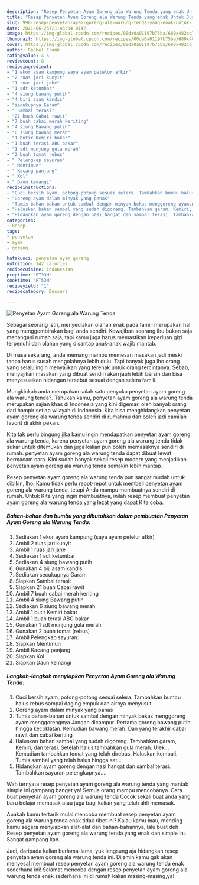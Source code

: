 ```yaml
---
description: "Resep Penyetan Ayam Goreng ala Warung Tenda yang enak Untuk Jualan"
title: "Resep Penyetan Ayam Goreng ala Warung Tenda yang enak Untuk Jualan"
slug: 998-resep-penyetan-ayam-goreng-ala-warung-tenda-yang-enak-untuk-jualan
date: 2021-06-25T21:46:04.814Z
image: https://img-global.cpcdn.com/recipes/00da0a01197b75ba/680x482cq70/penyetan-ayam-goreng-ala-warung-tenda-foto-resep-utama.jpg
thumbnail: https://img-global.cpcdn.com/recipes/00da0a01197b75ba/680x482cq70/penyetan-ayam-goreng-ala-warung-tenda-foto-resep-utama.jpg
cover: https://img-global.cpcdn.com/recipes/00da0a01197b75ba/680x482cq70/penyetan-ayam-goreng-ala-warung-tenda-foto-resep-utama.jpg
author: Rachel Frank
ratingvalue: 4.5
reviewcount: 8
recipeingredient:
- "1 ekor ayam kampung saya ayam petelur afkir"
- "2 ruas jari kunyit"
- "1 ruas jari jahe"
- "1 sdt ketumbar"
- "4 siung bawang putih"
- "4 biji asam kandis"
- "secukupnya Garam"
- " Sambal terasi"
- "21 buah Cabai rawit"
- "7 buah cabai merah keriting"
- "4 siung Bawang putih"
- "6 siung bawang merah"
- "1 butir Kemiri bakar"
- "1 buah terasi ABC bakar"
- "1 sdt munjung gula merah"
- "2 buah tomat rebus"
- " Pelengkap sayuran"
- " Mentimun"
- " Kacang panjang"
- " Kol"
- " Daun kemangi"
recipeinstructions:
- "Cuci bersih ayam, potong-potong sesuai selera. Tambahkan bumbu halus rebus sampai daging empuk dan airnya menyusut"
- "Goreng ayam dalam minyak yang panas"
- "Tumis bahan-bahan untuk sambal dengan minyak bekas menggoreng ayam.menggorengnya Jangan dicampur. Pertama goreng bawang putih hingga kecoklatan. Kemudian bawang merah. Dan yang terakhir cabai rawit dan cabai keriting"
- "Haluskan bahan sambal yang sudah digoreng. Tambahkan garam, Kemiri, dan terasi. Setelah halus tambahkan gula merah. Ulek... Kemudian tambahkan tomat yang telah direbus. Haluskan kembali. Tumis sambal yang telah halus hingga sat..."
- "Hidangkan ayam goreng dengan nasi hangat dan sambal terasi. Tambahkan sayuran pelengkapnya...."
categories:
- Resep
tags:
- penyetan
- ayam
- goreng

katakunci: penyetan ayam goreng 
nutrition: 142 calories
recipecuisine: Indonesian
preptime: "PT33M"
cooktime: "PT53M"
recipeyield: "1"
recipecategory: Dessert

---
```



![Penyetan Ayam Goreng ala Warung Tenda](https://img-global.cpcdn.com/recipes/00da0a01197b75ba/680x482cq70/penyetan-ayam-goreng-ala-warung-tenda-foto-resep-utama.jpg)

Sebagai seorang istri, menyediakan olahan enak pada famili merupakan hal yang menggembirakan bagi anda sendiri. Kewajiban seorang ibu bukan saja menangani rumah saja, tapi kamu juga harus memastikan keperluan gizi terpenuhi dan olahan yang disantap anak-anak wajib mantab.

Di masa  sekarang, anda memang mampu memesan masakan jadi meski tanpa harus susah mengolahnya lebih dulu. Tapi banyak juga lho orang yang selalu ingin menyajikan yang terenak untuk orang tercintanya. Sebab, menyajikan masakan yang dibuat sendiri akan jauh lebih bersih dan bisa menyesuaikan hidangan tersebut sesuai dengan selera famili. 



Mungkinkah anda merupakan salah satu penyuka penyetan ayam goreng ala warung tenda?. Tahukah kamu, penyetan ayam goreng ala warung tenda merupakan sajian khas di Indonesia yang kini digemari oleh banyak orang dari hampir setiap wilayah di Indonesia. Kita bisa menghidangkan penyetan ayam goreng ala warung tenda sendiri di rumahmu dan boleh jadi camilan favorit di akhir pekan.

Kita tak perlu bingung jika kamu ingin mendapatkan penyetan ayam goreng ala warung tenda, karena penyetan ayam goreng ala warung tenda tidak sukar untuk ditemukan dan juga kalian pun boleh memasaknya sendiri di rumah. penyetan ayam goreng ala warung tenda dapat dibuat lewat bermacam cara. Kini sudah banyak sekali resep modern yang menjadikan penyetan ayam goreng ala warung tenda semakin lebih mantap.

Resep penyetan ayam goreng ala warung tenda pun sangat mudah untuk dibikin, lho. Kamu tidak perlu repot-repot untuk membeli penyetan ayam goreng ala warung tenda, tetapi Anda mampu membuatnya sendiri di rumah. Untuk Kita yang ingin membuatnya, inilah resep membuat penyetan ayam goreng ala warung tenda yang lezat yang dapat Kita coba.

<!--inarticleads1-->

##### Bahan-bahan dan bumbu yang dibutuhkan dalam pembuatan Penyetan Ayam Goreng ala Warung Tenda:

1. Sediakan 1 ekor ayam kampung (saya ayam petelur afkir)
1. Ambil 2 ruas jari kunyit
1. Ambil 1 ruas jari jahe
1. Sediakan 1 sdt ketumbar
1. Sediakan 4 siung bawang putih
1. Gunakan 4 biji asam kandis
1. Sediakan secukupnya Garam
1. Siapkan  Sambal terasi:
1. Siapkan 21 buah Cabai rawit
1. Ambil 7 buah cabai merah keriting
1. Ambil 4 siung Bawang putih
1. Sediakan 6 siung bawang merah
1. Ambil 1 butir Kemiri bakar
1. Ambil 1 buah terasi ABC bakar
1. Gunakan 1 sdt munjung gula merah
1. Gunakan 2 buah tomat (rebus)
1. Ambil  Pelengkap sayuran:
1. Siapkan  Mentimun
1. Ambil  Kacang panjang
1. Siapkan  Kol
1. Siapkan  Daun kemangi




<!--inarticleads2-->

##### Langkah-langkah menyiapkan Penyetan Ayam Goreng ala Warung Tenda:

1. Cuci bersih ayam, potong-potong sesuai selera. Tambahkan bumbu halus rebus sampai daging empuk dan airnya menyusut
1. Goreng ayam dalam minyak yang panas
1. Tumis bahan-bahan untuk sambal dengan minyak bekas menggoreng ayam.menggorengnya Jangan dicampur. Pertama goreng bawang putih hingga kecoklatan. Kemudian bawang merah. Dan yang terakhir cabai rawit dan cabai keriting
1. Haluskan bahan sambal yang sudah digoreng. Tambahkan garam, Kemiri, dan terasi. Setelah halus tambahkan gula merah. Ulek... Kemudian tambahkan tomat yang telah direbus. Haluskan kembali. Tumis sambal yang telah halus hingga sat...
1. Hidangkan ayam goreng dengan nasi hangat dan sambal terasi. Tambahkan sayuran pelengkapnya....




Wah ternyata resep penyetan ayam goreng ala warung tenda yang mantab simple ini gampang banget ya! Semua orang mampu mencobanya. Cara buat penyetan ayam goreng ala warung tenda Cocok sekali buat anda yang baru belajar memasak atau juga bagi kalian yang telah ahli memasak.

Apakah kamu tertarik mulai mencoba membuat resep penyetan ayam goreng ala warung tenda enak tidak ribet ini? Kalau kamu mau, mending kamu segera menyiapkan alat-alat dan bahan-bahannya, lalu buat deh Resep penyetan ayam goreng ala warung tenda yang enak dan simple ini. Sangat gampang kan. 

Jadi, daripada kalian berlama-lama, yuk langsung aja hidangkan resep penyetan ayam goreng ala warung tenda ini. Dijamin kamu gak akan menyesal membuat resep penyetan ayam goreng ala warung tenda enak sederhana ini! Selamat mencoba dengan resep penyetan ayam goreng ala warung tenda enak sederhana ini di rumah kalian masing-masing,ya!.

